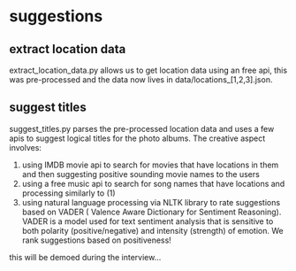 # suggestions

## extract location data
extract_location_data.py allows us to get location data using an free api, this was pre-processed and the data now lives in data/locations_[1,2,3].json.

## suggest titles
suggest_titles.py parses the pre-processed location data and uses a few apis to suggest logical titles for the photo albums. The creative aspect involves:
1. using IMDB movie api to search for movies that have locations in them and then suggesting positive sounding movie names to the users
2. using a free music api to search for song names that have locations and processing similarly to (1)
3. using natural language processing via NLTK library to rate suggestions based on VADER ( Valence Aware Dictionary for Sentiment Reasoning). VADER is a model used for text sentiment analysis that is sensitive to both polarity (positive/negative) and intensity (strength) of emotion. We rank suggestions based on positiveness!

this will be demoed during the interview...
